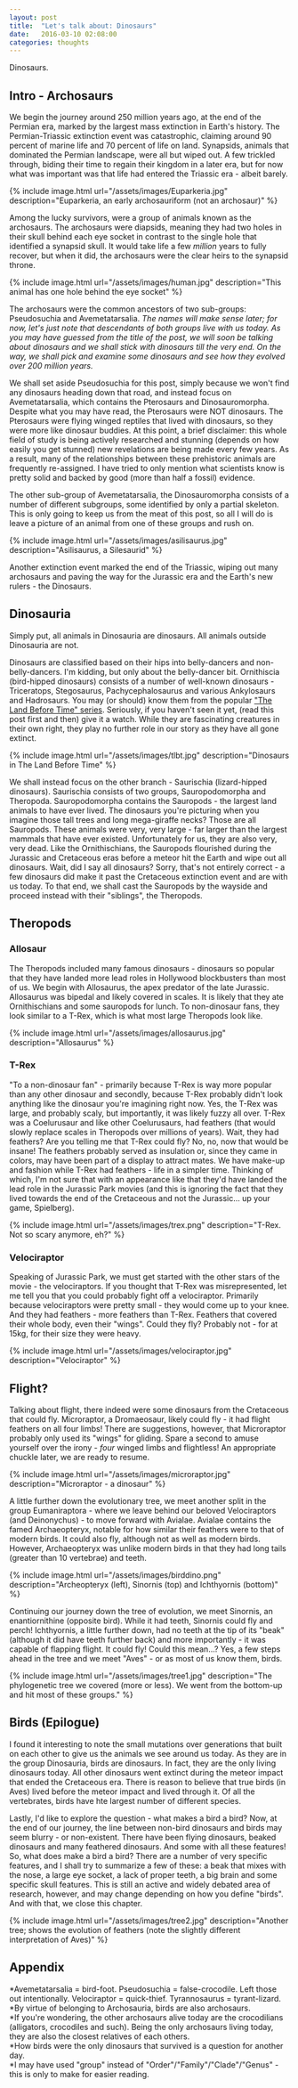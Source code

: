 ```yaml
---
layout: post
title:  "Let's talk about: Dinosaurs"
date:   2016-03-10 02:08:00
categories: thoughts
---
```


Dinosaurs.

## Intro - Archosaurs
We begin the journey around 250 million years ago, at the end of the Permian era, marked by the largest mass extinction in Earth's history. The Permian-Triassic extinction event was catastrophic, claiming around 90 percent of marine life and 70 percent of life on land. Synapsids, animals that dominated the Permian landscape, were all but wiped out. A few trickled through, biding their time to regain their kingdom in a later era, but for now what was important was that life had entered the Triassic era - albeit barely.

{% include image.html url="/assets/images/Euparkeria.jpg" description="Euparkeria, an early archosauriform (not an archosaur)" %}

Among the lucky survivors, were a group of animals known as the archosaurs. The archosaurs were diapsids, meaning they had two holes in their skull behind each eye socket in contrast to the single hole that identified a synapsid skull. It would take life a few *million* years to fully recover, but when it did, the archosaurs were the clear heirs to the synapsid throne.

{% include image.html url="/assets/images/human.jpg" description="This animal has one hole behind the eye socket" %}

The archosaurs were the common ancestors of two sub-groups: Pseudosuchia and Avemetatarsalia. *The names will make sense later; for now, let's just note that descendants of both groups live with us today. As you may have guessed from the title of the post, we will soon be talking about dinosaurs and we shall stick with dinosaurs till the very end. On the way, we shall pick and examine some dinosaurs and see how they evolved over 200 million years.*

We shall set aside Pseudosuchia for this post, simply because we won't find any dinosaurs heading down that road, and instead focus on Avemetatarsalia, which contains the Pterosaurs and Dinosauromorpha. Despite what you may have read, the Pterosaurs were NOT dinosaurs. The Pterosaurs were flying winged reptiles that lived with dinosaurs, so they were more like dinosaur buddies. At this point, a brief disclaimer: this whole field of study is being actively researched and stunning (depends on how easily you get stunned) new revelations are being made every few years. As a result, many of the relationships between these prehistoric animals are frequently re-assigned. I have tried to only mention what scientists know is pretty solid and backed by good (more than half a fossil) evidence.

The other sub-group of Avemetatarsalia, the Dinosauromorpha consists of a number of different subgroups, some identified by only a partial skeleton. This is only going to keep us from the meat of this post, so all I will do is leave a picture of an animal from one of these groups and rush on. 

{% include image.html url="/assets/images/asilisaurus.jpg" description="Asilisaurus, a Silesaurid" %}

Another extinction event marked the end of the Triassic, wiping out many archosaurs and paving the way for the Jurassic era and the Earth's new rulers - the Dinosaurs.

## Dinosauria
Simply put, all animals in Dinosauria are dinosaurs. All animals outside Dinosauria are not.

Dinosaurs are classified based on their hips into belly-dancers and non-belly-dancers. I'm kidding, but only about the belly-dancer bit. Ornithiscia (bird-hipped dinosaurs) consists of a number of well-known dinosaurs - Triceratops, Stegosaurus, Pachycephalosaurus and various Ankylosaurs and Hadrosaurs. You may (or should) know them from the popular ["The Land Before Time" series](http://dvd.netflix.com/Movie/The-Land-Before-Time/683101). Seriously, if you haven't seen it yet, (read this post first and then) give it a watch. While they are fascinating creatures in their own right, they play no further role in our story as they have all gone extinct.

{% include image.html url="/assets/images/tlbt.jpg" description="Dinosaurs in The Land Before Time" %}

We shall instead focus on the other branch - Saurischia (lizard-hipped dinosaurs). Saurischia consists of two groups, Sauropodomorpha and Theropoda. Sauropodomorpha contains the Sauropods - the largest land animals to have ever lived. The dinosaurs you're picturing when you imagine those tall trees and long mega-giraffe necks? Those are all Sauropods. These animals were very, very large - far larger than the largest mammals that have ever existed. Unfortunately for us, they are also very, very dead. Like the Ornithischians, the Sauropods flourished during the Jurassic and Cretaceous eras before a meteor hit the Earth and wipe out all dinosaurs. Wait, did I say all dinosaurs? Sorry, that's not entirely correct - a few dinosaurs did make it past the Cretaceous extinction event and are with us today. To that end, we shall cast the Sauropods by the wayside and proceed instead with their "siblings", the Theropods.

## Theropods

### Allosaur
The Theropods included many famous dinosaurs - dinosaurs so popular that they have landed more lead roles in Hollywood blockbusters than most of us. We begin with Allosaurus, the apex predator of the late Jurassic. Allosaurus was bipedal and likely covered in scales. It is likely that they ate Ornithischians and some sauropods for lunch. To non-dinosaur fans, they look similar to a T-Rex, which is what most large Theropods look like.

{% include image.html url="/assets/images/allosaurus.jpg" description="Allosaurus" %}

### T-Rex
"To a non-dinosaur fan" - primarily because T-Rex is way more popular than any other dinosaur and secondly, because T-Rex probably didn't look anything like the dinosaur you're imagining right now. Yes, the T-Rex was large, and probably scaly, but importantly, it was likely fuzzy all over. T-Rex was a Coelurusaur and like other Coelurusaurs, had feathers (that would slowly replace scales in Theropods over millions of years). Wait, they had feathers? Are you telling me that T-Rex could fly? No, no, now that would be insane! The feathers probably served as insulation or, since they came in colors, may have been part of a display to attract mates. We have make-up and fashion while T-Rex had feathers - life in a simpler time. Thinking of which, I'm not sure that with an appearance like that they'd have landed the lead role in the Jurassic Park movies (and this is ignoring the fact that they lived towards the end of the Cretaceous and not the Jurassic... up your game, Spielberg).

{% include image.html url="/assets/images/trex.png" description="T-Rex. Not so scary anymore, eh?" %}

### Velociraptor
Speaking of Jurassic Park, we must get started with the other stars of the movie - the velociraptors. If you thought that T-Rex was misrepresented, let me tell you that you could probably fight off a velociraptor. Primarily because velociraptors were pretty small - they would come up to your knee. And they had feathers - more feathers than T-Rex. Feathers that covered their whole body, even their "wings". Could they fly? Probably not - for at 15kg, for their size they were heavy.

{% include image.html url="/assets/images/velociraptor.jpg" description="Velociraptor" %}

## Flight?
Talking about flight, there indeed were some dinosaurs from the Cretaceous that could fly. Microraptor, a Dromaeosaur, likely could fly - it had flight feathers on all four limbs! There are suggestions, however, that Microraptor probably only used its "wings" for gliding. Spare a second to amuse yourself over the irony - *four* winged limbs and flightless! An appropriate chuckle later, we are ready to resume.

{% include image.html url="/assets/images/microraptor.jpg" description="Microraptor - a dinosaur" %}

A little further down the evolutionary tree, we meet another split in the group Eumaniraptora - where we leave behind our beloved Velociraptors (and Deinonychus) - to move forward with Avialae. Avialae contains the famed Archaeopteryx, notable for how similar their feathers were to that of modern birds. It could also fly, although not as well as modern birds. However, Archaeopteryx was unlike modern birds in that they had long tails (greater than 10 vertebrae) and teeth.

{% include image.html url="/assets/images/birddino.png" description="Archeopteryx (left), Sinornis (top) and Ichthyornis (bottom)" %}

Continuing our journey down the tree of evolution, we meet Sinornis, an enantiornithine (opposite bird). While it had teeth, Sinornis could fly and perch! Ichthyornis, a little further down, had no teeth at the tip of its "beak" (although it did have teeth further back) and more importantly - it was capable of flapping flight. It could fly! Could this mean...? Yes, a few steps ahead in the tree and we meet "Aves" - or as most of us know them, birds.

{% include image.html url="/assets/images/tree1.jpg" description="The phylogenetic tree we covered (more or less). We went from the bottom-up and hit most of these groups." %}

## Birds (Epilogue)
I found it interesting to note the small mutations over generations that built on each other to give us the animals we see around us today. As they are in the group Dinosauria, birds are dinosaurs. In fact, they are the only living dinosaurs today. All other dinosaurs went extinct during the meteor impact that ended the Cretaceous era. There is reason to believe that true birds (in Aves) lived before the meteor impact and lived through it. Of all the vertebrates, birds have hte largest number of different species.

Lastly, I'd like to explore the question - what makes a bird a bird? Now, at the end of our journey, the line between non-bird dinosaurs and birds may seem blurry - or non-existent. There have been flying dinosaurs, beaked dinosaurs and many feathered dinosaurs. And some with all these features! So, what does make a bird a bird? There are a number of very specific features, and I shall try to summarize a few of these: a beak that mixes with the nose, a large eye socket, a lack of proper teeth, a big brain and some specific skull features. This is still an active and widely debated area of research, however, and may change depending on how you define "birds". And with that, we close this chapter.

{% include image.html url="/assets/images/tree2.jpg" description="Another tree; shows the evolution of feathers (note the slightly different interpretation of Aves)" %}

## Appendix
\*Avemetatarsalia = bird-foot. Pseudosuchia = false-crocodile. Left those out intentionally. Velociraptor = quick-thief. Tyrannosaurus = tyrant-lizard.  
\*By virtue of belonging to Archosauria, birds are also archosaurs.  
\*If you're wondering, the other archosaurs alive today are the crocodilians (alligators, crocodiles and such). Being the only archosaurs living today, they are also the closest relatives of each others.  
\*How birds were the only dinosaurs that survived is a question for another day.  
\*I may have used "group" instead of "Order"/"Family"/"Clade"/"Genus" - this is only to make for easier reading.  
